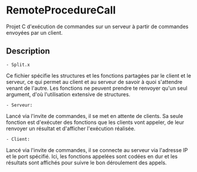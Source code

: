 # RemoteProcedureCall

Projet C d'exécution de commandes sur un serveur à partir de commandes envoyées par un client.

## Description

    - Split.x

Ce fichier spécifie les structures et les fonctions partagées par le client et le serveur, ce qui permet au client et au serveur de savoir à quoi s'attendre venant de l'autre.
Les fonctions ne peuvent prendre te renvoyer qu'un seul argument, d'où l'utilisation extensive de structures.

    - Serveur:

Lancé via l'invite de commandes, il se met en attente de clients.
Sa seule fonction est d'exécuter des fonctions que les clients vont appeler, de leur renvoyer un résultat et d'afficher l'exécution réalisée.

    - Client:

Lancé via l'invite de commandes, il se connecte au serveur via l'adresse IP et le port spécifié.
Ici, les fonctions appelées sont codées en dur et les résultats sont affichés pour suivre le bon déroulement des appels.
